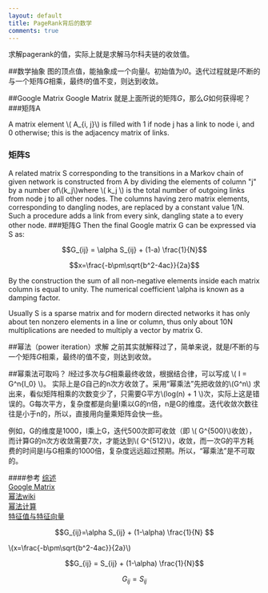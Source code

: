 ```yaml
---
layout: default
title: PageRank背后的数学
comments: true
---
```


求解pagerank的值，实际上就是求解马尔科夫链的收敛值。

##数学抽象
图的顶点值，能抽象成一个向量*I*。初始值为*I0*。迭代过程就是*I*不断的与一个矩阵*G*相乘，最终*I*的值不变，则达到收敛。

##Google Matrix
Google Matrix 就是上面所说的矩阵*G*，那么*G*如何获得呢？
###矩阵A

A matrix element \\( A_{i, j}\\) is filled with 1 if node j has a link to node i, and 0 otherwise; this is the adjacency matrix of links.
### 矩阵S
A related matrix S corresponding to the transitions in a Markov chain of given network is constructed from A by dividing the elements of column "j" by a number of\\(k_j\\)where \\( k_j \\) is the total number of outgoing links from node j to all other nodes. The columns having zero matrix elements, corresponding to dangling nodes, are replaced by a constant value 1/N. Such a procedure adds a link from every sink, dangling state  a  to every other node.
###矩阵G
Then the final Google matrix G can be expressed via S as:

$$G_{ij} = \alpha S_{ij} + (1-a) \frac{1}{N}$$

$$x=\frac{-b\pm\sqrt{b^2-4ac}}{2a}$$

By the construction the sum of all non-negative elements inside each matrix column is equal to unity. The numerical coefficient \alpha  is known as a damping factor.

Usually S is a sparse matrix and for modern directed networks it has only about ten nonzero elements in a line or column, thus only about 10N multiplications are needed to multiply a vector by matrix G.

##幂法（power iteration）求解
之前其实就解释过了，简单来说，就是*I*不断的与一个矩阵*G*相乘，最终*I*的值不变，则达到收敛。

##幂乘法可取吗？
*I*经过多次与*G*相乘最终收敛，根据结合律，可以写成 \\( I = G^n{I_0} \\)。
实际上是*G*自己的n次方收敛了。采用“幂乘法”先把收敛的\\(G^n\\) 求出来，看似矩阵相乘的次数变少了，只需要G平方\\(log(n) + 1 \\)次，实际上这是错误的。G每次平方，复杂度都是向量I乘以G的n倍，n是G的维度。迭代收敛次数往往是小于n的，所以，直接用向量乘矩阵会快一些。

例如，G的维度是1000，I乘上G，迭代500次即可收敛（即 \\( G^{500}\\)收敛），而计算G的n次方收敛需要7次，才能达到\\( G^{512}\\)，收敛，而一次G的平方耗费的时间是I与G相乘的1000倍，复杂度远远超过预期。所以，“幂乘法”是不可取的。


####参考
[综述](http://www.ams.org/samplings/feature-column/fcarc-pagerank)<br>
[Google Matrix](https://en.wikipedia.org/wiki/Google_matrix)<br>
[幂法wiki](https://en.wikipedia.org/wiki/Power_iteration)<br>
[幂法计算](http://learn.tsinghua.edu.cn:8080/2003990088/naa/ch5.pdf)<br>
[特征值与特征向量](http://course.tjau.edu.cn/xianxingdaishu/jiao/5.htm)<br>



$$G_{ij}=\alpha S_{ij} + (1-\alpha) \frac{1}{N} $$

\\(x=\frac{-b\pm\sqrt{b^2-4ac}}{2a}\\)

$$G_{ij} = S_{ij} + (1-\alpha) \frac{1}{N}$$

$$G_{ij} = S_{ij}$$
